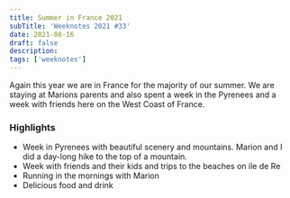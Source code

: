 ```yaml
---
title: Summer in France 2021
subTitle: 'Weeknotes 2021 #33'
date: 2021-08-16
draft: false
description:
tags: ['weeknotes']
---
```


Again this year we are in France for the majority of our summer. We are staying at Marions parents and also spent a week in the Pyrenees and a week with friends here on the West Coast of France.

### Highlights
- Week in Pyrenees with beautiful scenery and mountains. Marion and I did a day-long hike to the top of a mountain.
- Week with friends and their kids and trips to the beaches on ile de Re
- Running in the mornings with Marion
- Delicious food and drink
